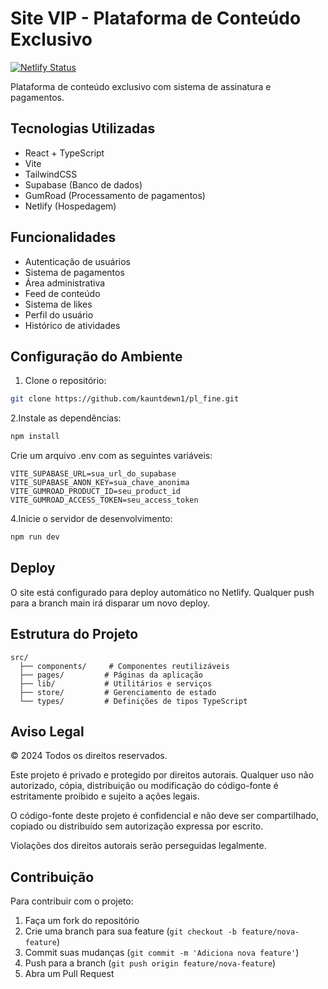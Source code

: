 # Site VIP - Plataforma de Conteúdo Exclusivo

[![Netlify Status](https://api.netlify.com/api/v1/badges/0ec76364-c381-4ffb-93ff-f65730231cb3/deploy-status)](https://app.netlify.com/sites/paulinhaazv/deploys)

Plataforma de conteúdo exclusivo com sistema de assinatura e pagamentos.

## Tecnologias Utilizadas

- React + TypeScript
- Vite
- TailwindCSS
- Supabase (Banco de dados)
- GumRoad (Processamento de pagamentos)
- Netlify (Hospedagem)

## Funcionalidades

- Autenticação de usuários
- Sistema de pagamentos
- Área administrativa
- Feed de conteúdo
- Sistema de likes
- Perfil do usuário
- Histórico de atividades

## Configuração do Ambiente

1. Clone o repositório:

```bash
git clone https://github.com/kauntdewn1/pl_fine.git
```

2.Instale as dependências:

```bash
npm install
```

Crie um arquivo .env com as seguintes variáveis:

```env
VITE_SUPABASE_URL=sua_url_do_supabase
VITE_SUPABASE_ANON_KEY=sua_chave_anonima
VITE_GUMROAD_PRODUCT_ID=seu_product_id
VITE_GUMROAD_ACCESS_TOKEN=seu_access_token
```

4.Inicie o servidor de desenvolvimento:

```bash
npm run dev
```

## Deploy

O site está configurado para deploy automático no Netlify. Qualquer push para a branch main irá disparar um novo deploy.

## Estrutura do Projeto

```plaintext
src/
  ├── components/     # Componentes reutilizáveis
  ├── pages/         # Páginas da aplicação
  ├── lib/           # Utilitários e serviços
  ├── store/         # Gerenciamento de estado
  └── types/         # Definições de tipos TypeScript
```

## Aviso Legal

© 2024 Todos os direitos reservados.

Este projeto é privado e protegido por direitos autorais. Qualquer uso não autorizado, cópia, distribuição ou modificação do código-fonte é estritamente proibido e sujeito a ações legais.

O código-fonte deste projeto é confidencial e não deve ser compartilhado, copiado ou distribuído sem autorização expressa por escrito.

Violações dos direitos autorais serão perseguidas legalmente.

## Contribuição

Para contribuir com o projeto:

1. Faça um fork do repositório
2. Crie uma branch para sua feature (`git checkout -b feature/nova-feature`)
3. Commit suas mudanças (`git commit -m 'Adiciona nova feature'`)
4. Push para a branch (`git push origin feature/nova-feature`)
5. Abra um Pull Request
